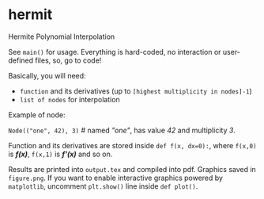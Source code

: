 hermit
======

Hermite Polynomial Interpolation

See `main()` for usage. Everything is hard-coded, no interaction or user-defined files, so, go to code!

Basically, you will need:

* `function` and its derivatives (up to `[highest multiplicity in nodes]-1`)
* `list of nodes` for interpolation

Example of node:

`Node(("one", 42), 3)` # named *"one"*, has value *42* and multiplicity *3*.

Function and its derivatives are stored inside `def f(x, dx=0):`, where `f(x,0)` is ***f(x)***, `f(x,1)` is ***f'(x)*** and so on.


Results are printed into `output.tex` and compiled into pdf. Graphics saved in `figure.png`. If you want to enable interactive graphics powered by `matplotlib`, uncomment `plt.show()` line inside `def plot()`.
